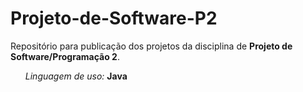 # Projeto-de-Software-P2
Repositório para publicação dos projetos da disciplina de <b>Projeto de Software/Programação 2</b>.

<i><ul> Linguagem de uso:</i> <b> Java
